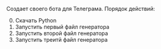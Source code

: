 Создает своего бота для Телеграма.
Порядок действий:

0. Скачать Python
1. Запустить первый файл генератора
2. Запустить второй файл генератора
3. Запустить треитй файл генератора
